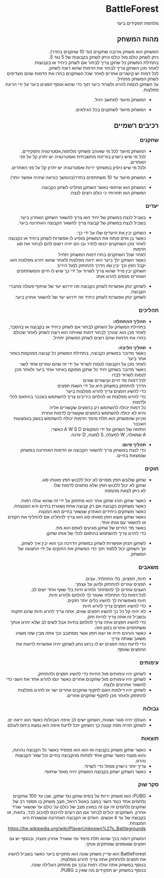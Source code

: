 <div lang="he" dir="rtl">
  
# BattleForest


מלחמת תפקידים ביער

## מהות המשחק
המשחק הוא משחק מרובה שחקנים (עד 10 שחקנים בחדר).</br>
ניתן לשחק כולם מול כולם וניתן לשחק בקבוצות של 5 נגד 5.</br>
בתחילת המשחק כל שחקן צריך לבחור אם לשחק כיחיד או בקבוצות.</br>
לאחר מכן השחקן צריך לבחור את הדמות שהוא רוצה לשחק.</br>
לכל דמות יש קישורים אחרים לאחר שכל השחקנים בחרו את הדמות שהם מעדיפים לשחק המשחק מתחיל. </br>
על השחקן לנסות להרוג ולשרוד ביער תוך כדי שהוא אוסף חפצים ביער על ידי הריגת מפלצות.</br>

* המשחק מיועד למחשב רגיל.

* המשחק מיועד לשחקנים בכל הגילאים.

 

## רכיבים רשמיים

### שחקנים

*  המשחק מיועד לכל מי שאוהב משחקי מלחמה,אסטרטגיה ותפקידים.</br>
   לכל מי שיש כישרון בזריזות מחשבתית ואסטרטגיה יש יתרון קל על פני האחרים.</br>
   ולכל מי שיש ניסיון במשחקי יריות ואסטרטגיה יש יתרון קל על פני האחרים.</br>
   
* המשחק מיועד עד 10 משתתפים בחדר(בהמשך כנראה שיהיה אפשר יותר)

* המשחק הוא שיתופי כאשר השחקן מחליט לשחק כקבוצה. </br>
  המשחק הוא תחרותי כי כולם רוצים לנצח. </br>

### יעדים

* בשביל לנצח במשחק של יחיד הוא צריך להשאר השחקן האחרון ביער. </br>
  בשביל לנצח במשחק של קבוצה צריך להשאר הקבוצה האחרונה ביער. </br>
  
* השחקן יבין את היעדים שלו על ידי כך:</br>
  כאשר בן אדם פותח את המשחק מופיע לו אפשרות לשחק ביחיד או כקבוצה</br>
  לאחר מכן השחקנים יכנסו לחדר ובו הם יהיה רשום להם לבחור את סוג הדמות</br>
  לאחר שכל השחקנים בחרו דמות המשחק יתחיל</br>
  כאשר השחקן ילך ביער הוא יראה מפלצות ולאחר שהוא יהרוג מפלצות הוא יקבל חפץ וכך יבין שזו הדרך להתחזק למול היריב</br>
  השחקן יבין מייד שהוא צריך לשרוד על ידי כך שיש לו חיים והמשתתפים האחרים מנסים להרוג אותו</br>
  
* לשחקן ינתן אפשרות לשחק כקבוצה וזה ידרוש יעד של שיתוף פעולה מחברי הקבוצה.</br>
  לשחקן ינתן אפשרות לשחק כיחיד וזה ידרוש יעד של להשאר אחרון ביער.</br>
  
### תהליכים

* <b>תהליך ההתחלה:</b></br>
  בתחילת המשחק על השחקן לבחור אם לשחק כיחיד או בקבוצה או בהסבר, לאחר מכן הוא יצטרך לבחור דמות שאיתה הוא רוצה לשחק
  לאחר שכולם בחרו את הדמות שהם רוצים לשחק המשחק יתחיל.
  
* <b>תהליך הליבה:</b></br>
  כאשר מדובר במשחק כקבוצה, בתחילת המשחק כל קבוצה ממוקמת באזור אחר ביער</br>
  לאחר מכן על הקבוצה לנסות לשרוד על ידי זה שהם עוזרים אחד לשני</br>
  כאשר מדובר בשחקן יחיד כל שחקן ממוקם באיזור אחר ביער ולאחר מכן לנסות לשרוד לבדו</br>
  לכל דמות מד חיים וקישורים שונים</br>
  הדרך להתחזק במשחק היא על ידי השגת חפצים</br>
  כדי להשיג חפצים צריך להרוג מפלצות ביער</br>
  כדי להרוג מפלצות או להלחם ביריבים צריך להשתמש בעכבר בהתאם לכלי ולדמות</br>
  כל דמות יכולה להשתמש רק בחפצים שקשורים אליה</br>
  והיא לא יכולה להשתמש בחפצים שקשורים לדמות אחרת</br>
  מכיוון שהמשחק הוא תלת מימד הדמות יכולה להשתמש בנשק באמצעות העכבר</br>
  התזוזה של השחקן על ידי המקשים A W S D כאשר:</br>
  A שמאלה,
  W למעלה,
  S למטה,
  D ימינה.

* <b>תהליך סיום:</b></br>
  כדי לנצח במשחק צריך להשאר הקבוצה או הדמות האחרונה במשחק שנמצאת בחיים.

### חוקים
* שחקן שלובש חפץ מסויים לא יכול ללבוש חפץ מאותו סוג.</br>
  שחקן לא יכול ללבוש חפץ שלא מתאים לדמות שלו</br>
  לא ניתן לצאת מהמפה</br>

* כאשר שחקן הורג שחקן אחר הוא מתחזק על ידי זה שהוא עולה רמות.</br>
  כאשר משחקים כקבוצה אם רק קבוצה אחת נשארת בחיים היא המנצחת.</br>
  כאשר משחקים כיחידים האחרון שנשאר בחיים הוא המנצח.</br>
  כאשר שחקן מוצא חפץ מאותו סוג הוא צריך להחליט אם להחליף את הקודם או להשאר עם אותו אחד.</br>
  כאשר מד החיים של שחקן מגיעים לאפס הוא מת.</br>
  כדי להרוג צריך להשתמש בהתאם לכלי של אותו שחקן.</br>
  
* לשחקן תנתן אפשרות לשחק במשחק הדרכה וכך הוא יבין איך לשחק.</br>
  אך השחקן יכול ללמוד תוך כדי המשחק את החוקים על ידי התצוגה של המשחק.</br>

### משאבים

* חיות, חפצים, כלי התחלתי, עצים.</br>
* חפצים עוזרים להתחזק ולהגן על עצמך.</br>
  העצים עוזרים לך להסתתר ולהרוג חיות בלי שאף אחד ישים לב.</br>
  לכל דמות כלי התחלתי שעוזר לך להלחם ולהרוג חיות.</br>
  חיות מאפשרות לך להשיג כלים יותר חזקים.</br>
* כדי להשיג חפצים צריך להרוג חיות
* לא יהיה קל כל כך להשיג חפצים שווים, אתה צריך להרוג חיות שהם חזקות ובשביל זה אתה צריך להיות חזק.</br>
  כדי להשיג חפצים אתה צריך להלחם בחיות אבל לשים לב שלא יהרגו אותך משתתפים אחרים בזמן הזה.</br>
* כאשר הורגים חייה אז יוצא חפץ אשר מסתובב וכך אתה מבין שזה משהו משאב שאתה צריך</br>
  כדי לדעת כמה חפצים יש לו ברגע נתון לשחקן יהיה אפשרות לראות את החפצים שאסף.</br>

### עימותים

* לשחקן יהיו עימותים מול החיות כדי להשיג חפצים ולהתחזק.
* לשחקן יהיו עימותים מול שחקנים אחרים כאשר ינסו להרוג אחד את השני כדי להשאר אחרונים ולנצח.
* לשחקן יהיו דילמות האם לתקוף שחקנים אחרים ישר או להרוג מפלצות להתחזק ולאחר מכן לתקוף שחקנים אחרים.

### גבולות

* העולם יהיה סגור ושטוח, השחקן ישים לב איפה הגבולות כאשר הוא יראה ים.
* לשחקן תהיה מפה קטנה כך השחקן יוכל לדעת איפה הוא נמצא ביחס לעולם

### תוצאות

* כאשר שחקן משחק בקבוצה אז הוא הוא מפסיד כאשר כל הקבוצה נהרגת, והוא מנצח כאשר שחקן אחד לפחות מהקבוצה בחיים וכל שאר הקבוצות נהרגו.
* צריך יותר כישרון ממזל כדי לשרוד.
* כאשר השחקן ישחק בקבוצה המשחק יהיה מאוד שיתופי.

### סקר שוק

* PUBG:
  הוא משחק יריות על בסיס שחקן נגד שחקן, שבו עד 100 שחקנים נלחמים אחד כנגד השני במצב באטל רויאל,
  מצב משחק בו מספר רב של שחקנים נלחמים זה עם זה במעין מצב של כולם על כולם  עד שנשאר שורד אחרון.
  השחקנים יכולים לבחור אם הם רוצים להיכנס לסיבוב לבד, בזוגות, או בקבוצה של עד 4 אנשים.
  האדם או הקבוצה האחרונה שנשארת היא המנצחת.
  https://he.wikipedia.org/wiki/PlayerUnknown%27s_Battlegrounds
  
  המשחק דומה בכך שהוא תלת מימד ומי ששורד אחרון מנצח, ובנוסף יש גם חפצים שאוספים שמחזקים אותך.</br>
  
  BattleForest הוא עדיין משחק שונה הוא מתקיים ביער כאשר בשביל להשיג את חפצים ולהתחזק אתה צריך להרוג מפלצות.</br>
  בנוסף במשחק אתה עולה רמות ובכך גם מתחזק העלילה שונה.</br>
  בנוסף במשחק יש תפקידים מה שאין ב PUBG.</br>
</div>
